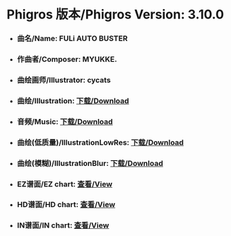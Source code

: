 
# Phigros 版本/Phigros Version:  3.10.0

- ### __曲名/Name:  FULi AUTO BUSTER__

- ### __作曲者/Composer:  MYUKKE.__

- ### __曲绘画师/Illustrator:  cycats__

- ### __曲绘/Illustration:  [下载/Download](https://github.com/Po6647A/WebAssests/releases/download/3.10.0/993.png)__

- ### __音频/Music:  [下载/Download](https://github.com/Po6647A/WebAssests/releases/download/3.10.0/1874.ogg)__

- ### __曲绘(低质量)/IllustrationLowRes:  [下载/Download](https://github.com/Po6647A/WebAssests/releases/download/3.10.0/1485.png)__

- ### __曲绘(模糊)/IllustrationBlur:  [下载/Download](https://github.com/Po6647A/WebAssests/releases/download/3.10.0/0)__


- ### __EZ谱面/EZ chart:  [查看/View](./EZ.json/index.html)__

- ### __HD谱面/HD chart:  [查看/View](./HD.json/index.html)__

- ### __IN谱面/IN chart:  [查看/View](./IN.json/index.html)__
